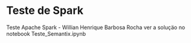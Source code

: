# Teste de Spark
Teste Apache Spark - Willian Henrique Barbosa Rocha
ver a soluçäo no notebook Teste_Semantix.ipynb
